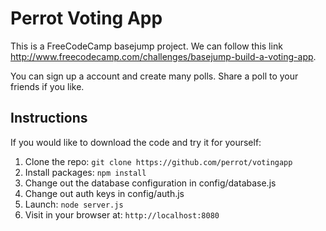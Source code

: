 # Perrot Voting App

This is a FreeCodeCamp basejump project. We can follow this link http://www.freecodecamp.com/challenges/basejump-build-a-voting-app.

You can sign up a account and create many polls. Share a poll to your friends if you like.

## Instructions

If you would like to download the code and try it for yourself:

1. Clone the repo: `git clone https://github.com/perrot/votingapp`
2. Install packages: `npm install`
3. Change out the database configuration in config/database.js
4. Change out auth keys in config/auth.js
5. Launch: `node server.js`
6. Visit in your browser at: `http://localhost:8080`

